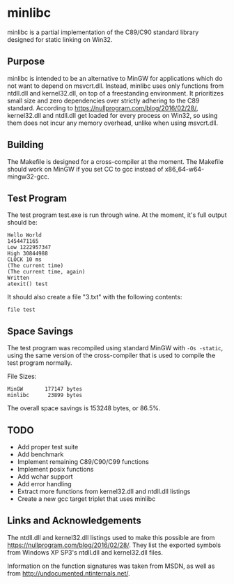 # minlibc

minlibc is a partial implementation of the C89/C90 standard library designed for
static linking on Win32.

## Purpose

minlibc is intended to be an alternative to MinGW for
applications which do not want to depend on msvcrt.dll. Instead, minlibc
uses only functions from ntdll.dll and kernel32.dll, on top of a freestanding
environment. It prioritizes small size and zero dependencies over strictly
adhering to the C89 standard. According to <https://nullprogram.com/blog/2016/02/28/>,
kernel32.dll and ntdll.dll get loaded for every process on Win32, so using them does not incur
any memory overhead, unlike when using msvcrt.dll.

## Building

The Makefile is designed for a cross-compiler at the moment. The Makefile
should work on MinGW if you set CC to gcc instead of x86_64-w64-mingw32-gcc.

## Test Program

The test program test.exe is run through wine. At the moment, it's full output
should be:

```
Hello World
1454471165
Low 1222957347
High 30844988
CLOCK 10 ms
(The current time)
(The current time, again)
Written
atexit() test
```

It should also create a file "3.txt" with the following contents:

```
file test
```

## Space Savings

The test program was recompiled using standard MinGW with `-Os -static`,
using the same version of the cross-compiler that is used to compile the
test program normally.

File Sizes:

```
MinGW		177147 bytes
minlibc		 23899 bytes
```

The overall space savings is 153248 bytes, or 86.5%.

## TODO

- Add proper test suite
- Add benchmark
- Implement remaining C89/C90/C99 functions
- Implement posix functions
- Add wchar support
- Add error handling
- Extract more functions from kernel32.dll and ntdll.dll listings
- Create a new gcc target triplet that uses minlibc

## Links and Acknowledgements

The ntdll.dll and kernel32.dll listings used to make this possible are from
<https://nullprogram.com/blog/2016/02/28/>. They list the exported symbols
from Windows XP SP3's ntdll.dll and kernel32.dll files.

Information on the function signatures was taken from MSDN, as well as from
<http://undocumented.ntinternals.net/>.
